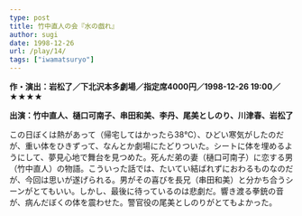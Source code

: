 ```yaml
---
type: post
title: 竹中直人の会『水の戯れ』
author: sugi
date: 1998-12-26
url: /play/14/
tags: ["iwamatsuryo"]
---
```

**作・演出：岩松了／下北沢本多劇場／指定席4000円／1998-12-26 19:00／★★★★**

**出演：竹中直人、樋口可南子、串田和美、李丹、尾美としのり、川津春、岩松了**

この日ぼくは熱があって（帰宅してはかったら38℃）、ひどい寒気がしたのだが、重い体をひきずって、なんとか劇場にたどりついた。シートに体を埋めるようにして、夢見心地で舞台を見つめた。死んだ弟の妻（樋口可南子）に恋する男（竹中直人）の物語。こういった話では、たいてい結ばれずにおわるものなのだが、今回は思いが遂げられる。男がその喜びを長兄（串田和美）と分かち合うシーンがとてもいい。しかし、最後に待っているのは悲劇だ。響き渡る拳銃の音が、病んだぼくの体を震わせた。警官役の尾美としのりがとてもよかった。

